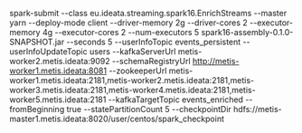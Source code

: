 spark-submit --class eu.ideata.streaming.spark16.EnrichStreams --master yarn --deploy-mode client --driver-memory 2g --driver-cores 2 --executor-memory 4g --executor-cores 2 --num-executors 5 spark16-assembly-0.1.0-SNAPSHOT.jar --seconds 5 --userInfoTopic events_persistent --userInfoUpdateTopic users --kafkaServerUrl metis-worker2.metis.ideata:9092 --schemaRegistryUrl http://metis-worker1.metis.ideata:8081 --zookeeperUrl metis-worker1.metis.ideata:2181,metis-worker2.metis.ideata:2181,metis-worker3.metis.ideata:2181,metis-worker4.metis.ideata:2181,metis-worker5.metis.ideata:2181 --kafkaTargetTopic events_enriched --fromBeginning true --statePartitionCount 5 --checkpointDir hdfs://metis-master1.metis.ideata:8020/user/centos/spark_checkpoint    
